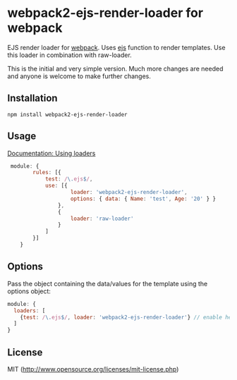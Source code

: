 # webpack2-ejs-render-loader for webpack

EJS render loader for [webpack](https://webpack.js.org/). Uses [ejs](https://github.com/mde/ejs) function to render templates.
Use this loader in combination with raw-loader.

This is the initial and very simple version. Much more changes are needed and anyone is welcome to make further changes.

## Installation

`npm install webpack2-ejs-render-loader`

## Usage

[Documentation: Using loaders](https://webpack.js.org/concepts/loaders/)

```javascript
 module: {
        rules: [{
            test: /\.ejs$/,
            use: [{
                    loader: 'webpack2-ejs-render-loader',
                    options: { data: { Name: 'test', Age: '20' } }
                },
                {
                    loader: 'raw-loader'
                }
            ]            
        }]
    }
```

## Options

Pass the object containing the data/values for the template using the options object:
```javascript
module: {
  loaders: [
    {test: /\.ejs$/, loader: 'webpack2-ejs-render-loader'} // enable here
  ]
}
```

## License

MIT (http://www.opensource.org/licenses/mit-license.php)



